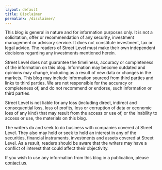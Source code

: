 ```yaml
---
layout: default
title: Disclaimer
permalink: /disclaimer/
---
```

This blog is general in nature and for information purposes only. It is not a solicitation, offer or recommendation of any security, investment management or advisory service. It does not constitute investment, tax or legal advice. The readers of Street Level must make their own independent decisions regarding any investments mentioned herein.

Street Level does not guarantee the timeliness, accuracy or completeness of the information on this blog. Information may become outdated and opinions may change, including as a result of new data or changes in the markets. This blog may include information sourced from third parties and links to third parties. We are not responsible for the accuracy or completeness of, and do not recommend or endorse, such information or third parties.

Street Level is not liable for any loss (including direct, indirect and consequential loss, loss of profits, loss or corruption of data or economic loss of any kind) that may result from the access or use of, or the inability to access or use, the materials on this blog.

The writers do and seek to do business with companies covered at Street Level. They also may hold or seek to hold an interest in any of the securities, financial instruments, investments and assets covered at Street Level. As a result, readers should be aware that the writers may have a conflict of interest that could affect their objectivity.

If you wish to use any information from this blog in a publication, please <a href="mailto:streetlevel65@gmail.com">contact us</a>.
